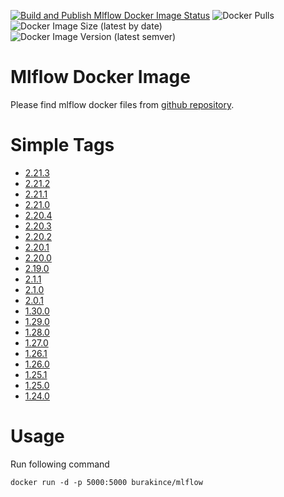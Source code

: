 [![Build and Publish Mlflow Docker Image Status](https://github.com/burakince/mlflow/workflows/Build%20and%20Publish%20Mlflow%20Docker%20Image/badge.svg)](https://github.com/burakince/mlflow/actions/workflows/docker-publish.yml)
![Docker Pulls](https://img.shields.io/docker/pulls/burakince/mlflow)
![Docker Image Size (latest by date)](https://img.shields.io/docker/image-size/burakince/mlflow?sort=date)
![Docker Image Version (latest semver)](https://img.shields.io/docker/v/burakince/mlflow?sort=semver)

# Mlflow Docker Image

Please find mlflow docker files from [github repository](https://github.com/burakince/mlflow).

# Simple Tags

- [2.21.3](https://github.com/burakince/mlflow/blob/2.21.3/Dockerfile)
- [2.21.2](https://github.com/burakince/mlflow/blob/2.21.2/Dockerfile)
- [2.21.1](https://github.com/burakince/mlflow/blob/2.21.1/Dockerfile)
- [2.21.0](https://github.com/burakince/mlflow/blob/2.21.0/Dockerfile)
- [2.20.4](https://github.com/burakince/mlflow/blob/2.20.4/Dockerfile)
- [2.20.3](https://github.com/burakince/mlflow/blob/2.20.3/Dockerfile)
- [2.20.2](https://github.com/burakince/mlflow/blob/2.20.2/Dockerfile)
- [2.20.1](https://github.com/burakince/mlflow/blob/2.20.1/Dockerfile)
- [2.20.0](https://github.com/burakince/mlflow/blob/2.20.0/Dockerfile)
- [2.19.0](https://github.com/burakince/mlflow/blob/2.19.0/Dockerfile)
- [2.1.1](https://github.com/burakince/mlflow/blob/2.1.1/Dockerfile)
- [2.1.0](https://github.com/burakince/mlflow/blob/2.1.0/Dockerfile)
- [2.0.1](https://github.com/burakince/mlflow/blob/2.0.1/Dockerfile)
- [1.30.0](https://github.com/burakince/mlflow/blob/1.30.0/Dockerfile)
- [1.29.0](https://github.com/burakince/mlflow/blob/1.29.0/Dockerfile)
- [1.28.0](https://github.com/burakince/mlflow/blob/1.28.0/Dockerfile)
- [1.27.0](https://github.com/burakince/mlflow/blob/1.27.0/Dockerfile)
- [1.26.1](https://github.com/burakince/mlflow/blob/1.26.1/Dockerfile)
- [1.26.0](https://github.com/burakince/mlflow/blob/1.26.0/Dockerfile)
- [1.25.1](https://github.com/burakince/mlflow/blob/1.25.1/Dockerfile)
- [1.25.0](https://github.com/burakince/mlflow/blob/1.25.0/Dockerfile)
- [1.24.0](https://github.com/burakince/mlflow/blob/1.24.0/Dockerfile)

# Usage

Run following command

```
docker run -d -p 5000:5000 burakince/mlflow
```
